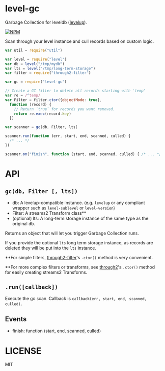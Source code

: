 level-gc
========

Garbage Collection for leveldb ([levelup](http://npm.im/levelup)).

[![NPM](https://nodei.co/npm/level-gc.png)](https://nodei.co/npm/level-gc/)

Scan through your level instance and cull records based on custom logic.

```javascript
var util = require("util")

var level = require("level")
var db = level("/tmp/mydb")
var lts = level("/tmp/long-term-storage")
var filter = require("through2-filter")

var gc = require("level-gc")

// Create a GC filter to delete all records starting with 'temp'
var re = /^temp/
var Filter = filter.ctor({objectMode: true},
  function (record) {
    // Return `true` for records you want removed.
    return re.exec(record.key)
  })

var scanner = gc(db, Filter, lts)

scanner.run(function (err, start, end, scanned, culled) {
  /* ... */
})

scanner.on("finish", function (start, end, scanned, culled) { /* ... */ })

```

API
===

`gc(db, Filter [, lts])`
------------------------

  * db: A levelup-compatible instance. (e.g. `levelup` or any compliant wrapper such as `level-sublevel` or `level-version`)
  * Filter: A streams2 Transform class**
  * (optional) lts: A long-term storage instance of the same type as the original db.

Returns an object that will let you trigger Garbage Collection runs.

If you provide the optional `lts` long term storage instance, as records are deleted they will be put into the `lts` instance.

**For simple filters, [through2-filter](http://npm.im/through2-filter)'s `.ctor()` method is very convenient.

**For more complex filters or transforms, see [through2](http://npm.im/through2)'s `.ctor()` method for easily creating streams2 Transforms.


`.run([callback])`
----------------

Execute the gc scan. Callback is `callback(err, start, end, scanned, culled)`.

Events
------

  * finish: function (start, end, scanned, culled)


LICENSE
=======

MIT
